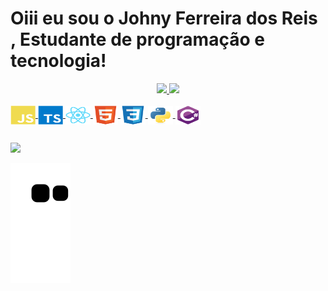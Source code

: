 # Oiii eu sou o Johny Ferreira dos Reis , Estudante de programação e tecnologia!

<div align="center">

  <a href="https://github.com/Johnyreiss">

  <img height="150" src="https://github-readme-stats.vercel.app/api?username=Johnyreiss&show_icons=true&theme=dark&include_all_commits=true&count_private=true"/>

  <img height="150" src="https://github-readme-stats.vercel.app/api/top-langs/?username=Johnyreiss&layout=compact&langs_count=7&theme=dark"/>

</div>

<div style="display: inline_block"><br>

  <img align="center" alt="jonhy-Js" height="30" width="40" src="https://raw.githubusercontent.com/devicons/devicon/master/icons/javascript/javascript-plain.svg">

  <img align="center" alt="johny-Ts" height="30" width="40" src="https://raw.githubusercontent.com/devicons/devicon/master/icons/typescript/typescript-plain.svg">

  <img align="center" alt="johny-React" height="30" width="40" src="https://raw.githubusercontent.com/devicons/devicon/master/icons/react/react-original.svg">

  <img align="center" alt="jonhy-HTML" height="30" width="40" src="https://raw.githubusercontent.com/devicons/devicon/master/icons/html5/html5-original.svg">

  <img align="center" alt="jonhy-CSS" height="30" width="40" src="https://raw.githubusercontent.com/devicons/devicon/master/icons/css3/css3-original.svg">

  <img align="center" alt="johny-Python" height="30" width="40" src="https://raw.githubusercontent.com/devicons/devicon/master/icons/python/python-original.svg">

  <img align="center" alt="johny-Csharp" height="30" width="40" src="https://raw.githubusercontent.com/devicons/devicon/master/icons/csharp/csharp-original.svg">

  ##


<div> 

  <a href="https://www.instagram.com/johnyreiss/" target="_blank"><img src="https://img.shields.io/badge/-Instagram-%23E4405F?style=for-the-badge&logo=instagram&logoColor=white" target="_blank"></a>

![Snake animation](https://github.com/Johnyreiss/Johnyreiss/blob/output/github-contribution-grid-snake.svg)

</div>
 
